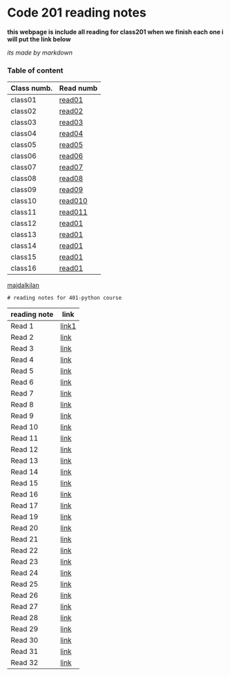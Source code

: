 


# Code 201 reading notes

**this webpage is include all reading for class201 when we finish each one i will put the link below**
  
_its made by markdown_


### Table of content

Class numb.  |  Read numb
------------ | -------------
class01      | [read01](https://majdalkilany.github.io/reading-notes/read01)
class02      | [read02](https://majdalkilany.github.io/reading-notes/read02)
class03      | [read03](https://majdalkilany.github.io/reading-notes/read03)
class04      | [read04](https://majdalkilany.github.io/reading-notes/read04)
class05      | [read05](https://majdalkilany.github.io/reading-notes/read05)
class06      | [read06](https://majdalkilany.github.io/reading-notes/read06)
class07      | [read07](https://majdalkilany.github.io/reading-notes/Read07)
class08      | [read08](https://majdalkilany.github.io/reading-notes/read08)
class09      | [read09](https://majdalkilany.github.io/reading-notes/read09)
class10      | [read010](https://majdalkilany.github.io/reading-notes/Read10)
class11      | [read011](https://majdalkilany.github.io/reading-notes/Read11)
class12      | [read01]()
class13      | [read01]()
class14      | [read01]()
class15      | [read01]()
class16      | [read01]()

[majdalkilan](https://github.com/majdalkilany)



    # reading notes for 401-python course 


| reading note | link |
| -----------  | ------    |
| Read 1         | [link1]()  |
| Read 2         | [link]()  |
| Read 3         | [link]()  |
| Read 4         | [link]()  |
| Read 5         | [link]()  |
| Read 6         | [link]()  |
| Read 7         | [link]()  |
| Read 8         | [link]()  |
| Read 9         | [link]()  |
| Read 10        | [link]()  |
| Read 11        | [link]()  |
| Read 12        | [link]()  |
| Read 13        | [link]()  |
| Read 14        | [link]()  |
| Read 15        | [link]()  |
| Read 16        | [link]()  |
| Read 17        | [link]()  |
| Read 19        | [link]()  |
| Read 20        | [link]()  |
| Read 21        | [link]()  |
| Read 22        | [link]()  |
| Read 23        | [link]()  |
| Read 24        | [link]()  |
| Read 25        | [link]()  |
| Read 26        | [link]()  |
| Read 27        | [link]()  |
| Read 28        | [link]()  |
| Read 29        | [link]()  |
| Read 30        | [link]()  |
| Read 31        | [link]()  |
| Read 32        | [link]()  |
